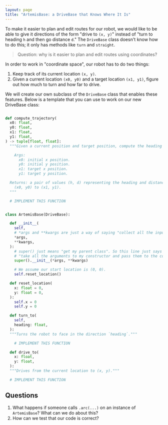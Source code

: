 ```yaml
---
layout: page
title: "ArtemisBase: a DriveBase that Knows Where It Is"
---
```


To make it easier to plan and edit routes for our robot, we would like to be able to give it directions of the form "drive to `(x, y)`" instead of "turn to heading `h` and then go distance `d`."
The `DriveBase` class doesn't know how to do this; it only has methods like `turn` and `straight`.

> Question: why is it easier to plan and edit routes using coordinates?

In order to work in "coordinate space", our robot has to do two things:

1. Keep track of its current location `(x, y)`.
2. Given a current location `(x0, y0)` and a target location `(x1, y1)`, figure out how much to turn and how far to drive.

We will create our own subclass of the `DriveBase` class that enables these features. Below is a template that you can use to work on our new DriveBase class:

```python

def compute_trajectory(
  x0: float,
  y0: float,
  x1: float,
  y1: float,
) -> tuple[float, float]:
  """Given a current position and target position, compute the heading and distance.

    Args:
      x0: initial x position.
      y0: initial y position.
      x1: target x position.
      y1: target y position.

  Returns: a pair of values (h, d) representing the heading and distance to drive to go from
    (x0, y0) to (x1, y1).
  """

  # IMPLEMENT THIS FUNCTION


class ArtemisBase(DriveBase):

  def __init__(
    self,
    # *args and **kwargs are just a way of saying "collect all the inputs to this constructor".
    *args,
    **kwargs,
  ):
    # super() just means "get my parent class". So this line just says
    # "take all the arguments to my constructor and pass them to the constructor for my parent class."
    super().__init__(*args, **kwargs)

    # We assume our start location is (0, 0).
    self.reset_location()

  def reset_location(
    x: float = 0,
    y: float = 0,
  ):
    self.x = 0
    self.y = 0

  def turn_to(
    self,
    heading: float,
  ):
  """Turns the robot to face in the direction `heading`."""

    # IMPLEMENT THIS FUNCTION

  def drive_to(
    x: float,
    y: float,
  ):
  """Drives from the current location to (x, y)."""

  # IMPLEMENT THIS FUNCTION

```

## Questions
1. What happens if someone calls `.arc(...)` on an instance of `ArtemisBase`? What can we do about this?
2. How can we test that our code is correct?

